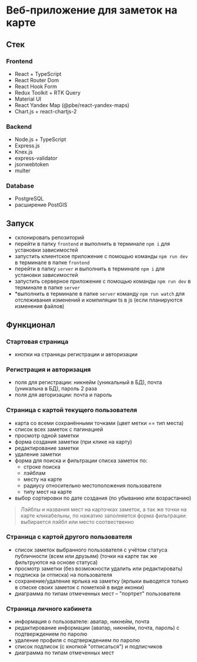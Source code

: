 # Веб-приложение для заметок на карте

## Стек
### Frontend
* React + TypeScript
* React Router Dom
* React Hook Form
* Redux Toolkit + RTK Query
* Material UI
* React Yandex Map (@pbe/react-yandex-maps)
* Chart.js + react-chartjs-2

### Backend
* Node.js + TypeScript
* Express.js
* Knex.js
* express-validator
* jsonwebtoken
* multer

### Database
* PostgreSQL
* расширение PostGIS

## Запуск
* склонировать репозиторий
* перейти в папку `frontend` и выполнить в терминале `npm i` для установки зависимостей
* запустить клиентское приложение с помощью команды `npm run dev` в терминале в папке `frontend`
* перейти в папку `server` и выполнить в терминале `npm i` для установки зависимостей
* запустить серверное приложение с помощью команды `npm run dev` в терминале в папке `server`
* *выполнить в терминале в папке `server` команду `npm run watch` для отслеживания изменений и компиляции ts в js (если планируются изменения файлов)

## Функционал
### Стартовая страница
* кнопки на страницы регистрации и авторизации

### Регистрация и авторизация
* поля для регистрации: никнейм (уникальный в БД), почта (уникальна в БД), пароль 2 раза
* поля для авторизации: почта и пароль 

### Страница с картой текущего пользователя
* карта со всеми сохранёнными точками (цвет метки == тип места)
* список всех заметок с пагинацией
* просмотр одной заметки
* форма создания заметки (при клике на карту)
* редактирование заметки
* удаление заметки
* форма для поиска и фильтрации списка заметок по:
  * строке поиска
  * лэйблам
  * месту на карте
  * радиусу относительно местоположения пользователя
  * типу мест на карте
* выбор сортировки по дате создания (по убыванию или возрастанию)

> Лэйблы и названия мест на карточках заметок, а так же точки на карте кликабельны, по нажатию заполняется форма фильтрации: выбирается лэйбл или место соотвественно 

### Страница с картой другого пользователя
* список заметок выбранного пользователя с учётом статуса публичности (всем или друзьям) (точки на карте так же фильтруются на основе статуса)
* просмотр заметки (без возможности удалить или редактировать)
* подписка (и отписка) на пользователя
* сохранение/удаление ярлыка на заметку (ярлыки выводятся только в списке своих заметок с пометкой в виде иконки)
* диаграмма по типам отмеченных мест – "портрет" пользователя

### Страница личного кабинета
* информация о пользователе: аватар, никнейм, почта
* редактирование информации (аватар, никнейм, почта, пароль) с подтверждением по паролю
* удаление профиля с подтверждением по паролю
* список подписок (с кнопкой "отписаться") и подписчиков
* диаграмма по типам отмеченных мест

